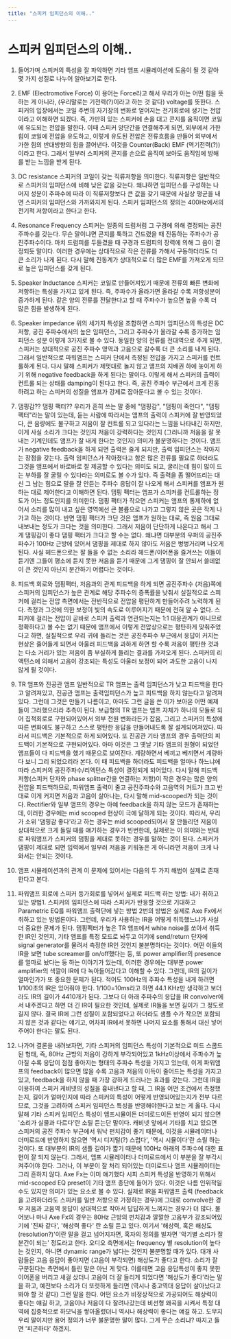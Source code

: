 ```yaml
---
title: "스피커 임피던스의 이해.."
---
```

# 스피커 임피던스의 이해..

1. 들어가며
스피커의 특성을 잘 파악하면 기타 앰프 시뮬레이션에 도움이 될 것 같아 몇 가지 성질로 나누어 알아보기로 한다.
2. EMF (Electromotive Force)
이 용어는 Force라고 해서 우리가 아는 어떤 힘을 뜻하는 게 아니라, (우리말로는 기전력(?)이라고 하는 것 같다) voltage를 뜻한다. 스피커의 입장에서는 코일 주변의 자기장의 변화로 얻어지는 전기회로에 생기는 전압이라고 이해하면 되겠다. 즉, 가만히 있는 스피커에 손을 대고 콘지를 움직이면 코일에 유도되는 전압을 말한다. 
이때 스피커 양단간을 연결해주게 되면, 외부에서 가한 힘이 코일에 전압을 유도하고, 이렇게 유도된 전압은 전류흐름을 만들어 외부에서 가한 힘의 반대방향의 힘을 끌어낸다. 이것을 Counter(Back) EMF (역기전력(?))이라고 한다. 그래서 일부러 스피커의 콘지를 손으로 움직여 보아도 움직임에 방해를 받는 느낌을 받게 된다.
3. DC resistance
스피커의 코일이 갖는 직류저항을 의미한다. 직류저항은 일반적으로 스피커의 임피던스에 비해 낮은 값을 갖는다. 왜냐하면 임피던스를 구성하는 나머지 성분이 주파수에 따라 이 직류저항보다 큰 값을 갖기 때문에 사실상 평균을 내면 스피커의 임피던스와 가까와지게 된다. 스피커 임피던스의 정의는 400Hz에서의 전기적 저항이라고 한다고 한다.
4. Resonance Frequency
스피커는 일종의 드럼처럼 그 구경에 의해 결정되는 공진 주파수를 갖는다. 무슨 말이냐면 콘지를 툭하고 건드렸을 때 진동하는 주파수가 공진주파수이다. 마치 드럼피를 두들겼을 때 구경과 드럼피의 장력에 의해 그 음이 결정되듯 말이다. 이러한 경우에는 상대적으로 작은 전류를 가해서 구동하더라도 더 큰 소리가 나게 된다. 다시 말해 진동계가 상대적으로 더 많은 EMF를 가져오게 되므로 높은 임피던스를 갖게 된다. 
5. Speaker Inductance
스피커는 코일로 만들어져있기 때문에 전류의 빠른 변화에 저항하는 특성을 가지고 있게 된다. 즉, 주파수가 올라가면 올라갈 수록 저항성분이 증가하게 된다. 같은 양의 전류를 전달한다고 할 때 주파수가 높으면 높을 수록 더 많은 힘을 발생하게 된다. 
6. Speaker impedance
위의 세가지 특성을 조합하면 스피커 임피던스의 특성은 DC 저항, 공진 주파수에서의 높은 임피던스, 그리고 주파수가 올라갈 수록 증가하는 임피던스 성분 이렇게 3가지로 볼 수 있다. 
동일한 양의 전류를 전대역으로 주게 되면, 스피커는 상대적으로 공진 주파수 영역과 고음으로 갈수록 더 큰 소리를 내게 된다. 그래서 일반적으로 파워앰프는 스피커 단에서 측정된 전압을 가지고 스피커를 컨트롤하게 된다. 다시 말해 스피커가 제멋대로 놀지 않고 앰프의 지배권 하에 놓이게 하기 위해 negative feedback을 하게 된다는 말이다. 이렇게 해서 스피커의 출력이 컨트롤 되는 상태를 damping이 된다고 한다. 즉, 공진 주파수 부근에서 크게 진동하려고 하는 스피커의 성질을 앰프가 강제로 잡아둔다고 볼 수 있는 것이다. 
7. 댐핑감?? 댐핑 팩터??
우리가 흔히 쓰는 말 중에 "댐핑감", "댐핑이 죽인다", "댐핑 펙터"라는 말이 있는데, 듣는 사람에 따라서는 앰프의 출력이 스피커에 잘 반영되었다, 큰 음량에도 불구하고 저음이 잘 컨트롤 되고 있다라는 느낌을 나타내긴 하지만, 이게 사실 소리가 크다는 것인지 저음이 강력하다는 것인지 (그러니까 저음을 잘 못내는 기계인데도 앰프가 잘 내게 한다는 것인지) 의미가 불분명하다는 것이다.
앰프가 negative feedback을 하게 되면 출력은 줄게 되지만, 출력 임피던스는 작아지는 장점을 갖는다. 출력 임피던스가 작아졌다고 함은 많은 전류를 필요로 하더라도 그것을 앰프에서 바로바로 잘 제공할 수 있다는 의미도 되고, 굴리는데 힘이 많이 드는 부하를 잘 굴릴 수 있다라는 의미로도 볼 수가 있다. 즉 출력을 좀 떨어뜨리는 대신 그 남는 힘으로 말을 잘 안듣는 주파수 응답이 잘 나오게 해서 스피커를 앰프가 원하는 대로 제어한다고 이해하면 된다. 댐핑 펙터는 앰프가 스피커를 컨트롤하는 정도가 어느 정도인지를 의미한다. 댐핑 팩터가 작으면 스피커는 앰프의 통제하에 없어서 소리를 많이 내고 싶은 영역에선 큰 볼륨으로 나가고 그렇지 않은 곳은 작게 나가고 하는 것이다. 반면 댐핑 팩터가 크단 것은 앰프가 원하는 대로, 즉 원음 그대로 내보내는 정도가 크다는 것을 의미한다.
그래서 저음이 단단하게 나온다고 해서 그게 댐핑감이 좋다 댐핑 팩터가 크다고 할 수는 없다. 왜냐면 대부분의 우퍼의 공진주파수가 100Hz 근방에 있어서 댐핑을 제대로 하지 않아도 저음은 벙벙거리며 나오게 된다. 사실 헤드폰으로는 잘 들을 수 없는 소리라 헤드폰/이어폰을 즐겨쓰는 이들이 듣기엔 그들이 평소에 듣지 못한 저음을 듣기 때문에 그게 댐핑이 잘 안되서 쓸데없이 큰 것인지 아닌지 분간하기 어렵다는 것이다.
8. 피드백 회로와 댐핑팩터, 저음과의 관계
피드백을 하게 되면 공진주파수 (저음)쪽에 스피커의 임피던스가 높은 관계로 해당 주파수의 증폭률을 낮춰서 실질적으로 스피커에 걸리는 전압 측면에서는 전반적으로 전압을 평탄하게 만들어주려 노력하게 된다. 측정과 그것에 의한 보정이 빛의 속도로 이루어지기 때문에 전혀 알 수 없다. 스피커에 걸리는 전압이 곧바로 스피커 출력과 연관되는지는 1:1 대응관계가 아니므로 정확하다고 볼 수는 없기 때문에 앰프에서 이렇게 전압상으로는 평탄하게 맞춰주었다고 하면, 실질적으로 우리 귀에 들리는 것은 공진주파수 부근에서 응답이 커지는 현상은 줄어들게 되면서 아울러 피드백을 과하게 하면 할 수록 저음이 평탄한 것과는 다소 거리가 있는 저음이 좀 부실하게 들리는 결과를 가져오게 된다. 스피커의 리액턴스에 의해서 고음이 강조되는 특성도 아울러 보정이 되어 과도한 고음이 나지 않게 될 것이다.

9. TR 앰프와 진공관 앰프
일반적으로 TR 앰프는 출력 임피던스가 낮고 피드백을 한다고 알려져있고, 진공관 앰프는 출력임피던스가 높고 피드백을 하지 않는다고 알려져있다. 그런데 그것은 만들기 나름이고, 아마도 그런 글을 쓴 이가 보아온 어떤 예제들이 그러했으리라 추측이 된다.
보급형의 TR 앰프는 앰프 자체가 하나의 모듈로 되어 집적회로로 구현되어있어서 외부 전원 변화라든가 잡음, 그리고 스피커의 특성에 따른 변화에도 불구하고 스스로 평탄한 응답을 만들어내도록 잘 설계되어져있다. 따라서 피드백은 기본적으로 하게 되어있다. 또 진공관 기타 앰프의 경우 출력단의 피드백이 기본적으로 구현되어있다. 아마 이것은 그 옛날 기타 앰프의 원형이 되었던 앰프들이 다 피드백을 했기 때문으로 보여진다. 계량하면서 베끼고 베끼면서 계량하다 보니 그리 되었으리라 본다. 이 때 피드백을 하더라도 피드백을 얼마나 하느냐에 따라 스피커의 공진주파수/리엑턴스 특성이 결정되게 되어있다. 다시 말해 피드백 저항(스피커 단자와 phase splitter간을 연결하는 저항)이 작은 경우는 많은 양의 전압을 피드백하므로, 파워앰프 출력이 줄고 공진주파수와 고음역의 커트가 크고 반대로 이게 커지면 저음과 고음이 살아나는, 다시 말해 mid-scooped가 되는 것이다. Rectifier와 일부 앰프의 경우는 아예 feedback을 하지 않는 모드가 존재하는데, 이러한 경우에는 mid scooped 현상이 극에 달하게 되는 것이다. 
따라서, 우리가 소위 '댐핑감 좋다'라고 하는 경우는 mid scooped되어서 잘 안들리던 저음이 상대적으로 크게 들릴 때를 얘기하는 경우가 빈번한데, 실제로는 이 의미와는 반대로 파워앰프가 스피커의 댐핑을 제대로 못하는 경우를 말하는 것이 된다. 스피커가 댐핑이 제대로 되면 입력에서 일부러 저음을 키워놓은 게 아니라면 저음이 크게 나와서는 안되는 것이다.
10. 앰프 시뮬레이션과의 관계
이 문제에 있어서는 다음의 두 가지 해법이 실제로 존재한다고 본다.
1. 파워앰프 회로에 스피커 등가회로를 넣어서 실제로 피드백 하는 방법: 내가 취하고 있는 방법1. 스피커의 임피던스에 따라 스피커가 반응할 것으로 기대하고 Parametric EQ를 파워앰프 출력단에 넣는 방법
2번의 방법은 실제로 Axe Fx에서 취하고 있는 방법론이다. 
그런데, 우리가 사용하는 IR을 어떻게 취득했느냐가 사실 더 중요한 문제가 된다. 댐핑팩터가 높은 TR 앰프에서 white noise를 쏘아서 취득한 IR인 것인지, 기타 앰프를 특정 모드로 놔두고 여기에 send/return 단자에 signal generator를 물려서 측정한 IR인 것인지 불분명하다는 것이다. 어떤 이들의 IR을 보면 tube screamer를 on/off했다는 둥, 또 power amplifier의 presence를 얼마로 놨다는 둥 하는 이야기가 있는데, 이러한 경우에는 대부분 power amplifier의 색깔이 IR에 다 녹아들어갔다고 이해할 수 있다.
그런데, IR의 길이가 얼마인가가 또 중요한 문제가 된다. 적어도 100Hz의 주파수 특성을 내게 하려면 1/100초의 IR은 있어줘야 한다. 1/100=10ms라고 하면 44.1 KHz만 생각하고 보더라도 IR의 길이가 4410개가 된다. 그보다 더 아래 주파수의 응답을 IR convolver에서 내주겠다고 하면 더 긴 IR이 필요한 것인데, 실제로 IR들을 보면 길이가 그 정도로 길지 않다. 결국 IR에 그런 성질이 포함되었다고 하더라도 샘플 수가 작으면 포함되지 않은 것과 같다는 얘기고, 어차피 IR에서 못하면 나머지 요소를 통해서 대신 넣어주어야 한다는 말도 된다.
11. 나가며
결론을 내려보자면, 기타 스피커의 임피던스 특성이 기본적으로 미드 스쿱드된 형태, 즉, 80Hz 근방의 저음이 강하게 부각되어있고 1kHz이상에서 주파수가 높아질 수록 응답이 점점 좋아지는 형태의 주파수 특성을 가지고 있는데, 이게 파워앰프의 feedback이 많으면 많을 수록 고음과 저음의 이득이 줄어드는 특성을 가지고 있고, feedback을 하지 않을 때 가장 강하게 드러나는 효과를 갖는다. 그런데 IR을 이용하여 스피커 케비넷의 성질을 흉내낸다고 할 때, 그 IR을 어떤 조건에서 측정했는지, 길이가 얼마인지에 따라 스피커의 특성이 어떻게 반영되어있는지가 전부 다르므로, 그것을 고려하여 스피커 임피던스 특성을 반영해야한다고 보는 게 옳다.
다시 말해 기타 스피커 임피던스 특성이 앰프시뮬이든 더미로드이든 반영이 되지 않으면 '소리가 실물과 다르다'란 소릴 듣는단 말이다. 캐비넷 앞에서 기타를 치고 있으면 스피커의 공진 주파수 부근에서 워낙 펀치감이 좋기 때문에, 이것을 시뮬레이터나 더미로드에 반영하지 않으면 '역시 디지털(?) 스럽다', '역시 시뮬이다'란 소릴 하는 것이다. 또 대부분의 IR의 샘플 길이가 짧기 때문에 100Hz 아래의 주파수에 대한 표현이 잘 되지 않는다. 그래서, 앰프 시뮬레이터나 더미로드에서 이 부분을 잘 부각시켜주어야 한다. 그러나, 이 부분이 잘 처리 되어있는 더미로드나 앰프 시뮬레이터는 그리 흔하지 않다.
Axe Fx는 이미 얘기했다 시피 스피커 특성을 반영하기 위해서 mid-scooped EQ preset이 기타 앰프 종단에 들어가 있다. 이것은 나름 인위적일 수도 있지만 의미가 있는 요소로 볼 수 있다. 실제로 IR을 파워앰프 출력 (feedback을 고려하더라도 스피커를 일반 저항으로 가정하는 경우)에 그대로 convolve한 경우 저음과 고음역 응답이 상대적으로 작아서 답답하게 느껴지는 경우가 더 많다. 물어보나 마나 Axe Fx의 경우는 80Hz 근방의 펀치감과 깔깔한 고음부가 강조되어있기에 '진짜 같다', '해상력 좋다' 란 소릴 듣고 있다.
여기서 '해상력, 혹은 해상도(resolution?)'이란 말을 걸고 넘어지자면, 혹자의 정의를 빌자면 '악기별 소리가 잘 분간이 되는' 정도라고 한다. 오디오 측면에서는 frequency 별 resolution이 높다는 것인지, 아니면 dynamic range가 넓다는 것인지 불분명할 때가 있다. 대개 사람들은 고음 응답이 좋아지면 (고음이 부각되면) 해상도가 좋다고 한다. 소리가 잘 구분된다는 측면에서 틀린 말은 아닌 게 맞다. 이를테면 고음 응답특성이 좋지 못한 이어폰을 버리고 새걸 샀더니 고음이 더 잘 들리게 되었다면 '해상도가 좋다'라는 말을 하고, 예전보다 소리가 더 또렷하게 들리면 (역시나 중고역대 응답이 살아났다고 봐야 할 것 같다) 그런 말을 한다. 
어떤 요소가 비정상적으로 가공되어도 해상력이 좋다는 얘길 하고, 고음이나 저음이 다 잘려나갔는데 비선형 왜곡을 시켜서 특정 대역에 집중적으로 하모닉을 쌓아올렸더니 역시나 해상력이 좋다는 얘길 하고. 도무지 우리 말이지만 용어 정의가 너무 불문명한 말이 많다. 그게 무슨 소리냐? 따지고 들면 '피곤하다' 하겠지. 





